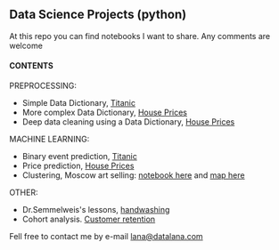 ## Data Science Projects (python) 
At this repo you can find notebooks I want to share.
Any comments are welcome

#### CONTENTS

PREPROCESSING:
- Simple Data Dictionary, [Titanic](https://github.com/datalanas/Jupyter_notebooks_to_share/blob/master/DDict_Titanic.ipynb)
- More complex Data Dictionary, [House Prices](https://github.com/datalanas/Jupyter_notebooks_to_share/blob/master/DDict_HPrices.ipynb)
- Deep data cleaning using a Data Dictionary, [House Prices](https://github.com/datalanas/Jupyter_notebooks_to_share/blob/master/Cleaning_HPrice.ipynb)

MACHINE LEARNING:
- Binary event prediction, [Titanic](https://github.com/datalanas/Jupyter_notebooks_to_share/blob/master/Prediction_Titanic.ipynb)
- Price prediction, [House Prices](https://github.com/datalanas/Jupyter_notebooks_to_share/blob/master/Price_Prediction.ipynb)
- Clustering, Moscow art selling: [notebook here](https://github.com/datalanas/Jupyter_notebooks_to_share/blob/master/Moscow%20clustering%20to%20sell%20an%20art.ipynb) and [map here](https://datalana.com/wp-content/uploads/2019/11/map_moscow_cafe.html)

OTHER:
- Dr.Semmelweis's lessons, [handwashing](https://github.com/datalanas/Jupyter_notebooks_to_share/blob/master/Handwashing.ipynb)
- Cohort analysis. [Customer retention](https://github.com/datalanas/Jupyter_notebooks_to_share/blob/master/Customer_retention.ipynb)

Fell free to contact me by  e-mail lana@datalana.com
